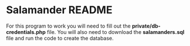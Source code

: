 # Salamander README
For this program to work you will need to fill out the **private/db-credentials.php** file.
You will also need to download the **salamanders.sql** file and run the code to create the database.
